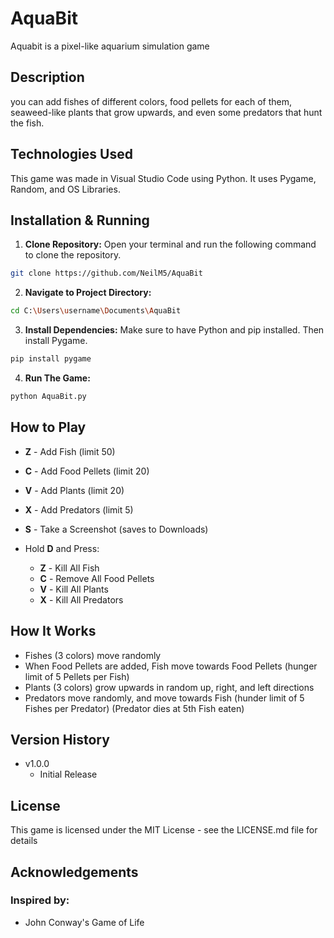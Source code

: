 # AquaBit

Aquabit is a pixel-like aquarium simulation game

## Description

you can add fishes of different colors, food pellets for each of them, seaweed-like plants that grow upwards, and even some predators that hunt the fish.

## Technologies Used

This game was made in Visual Studio Code using Python. It uses Pygame, Random, and OS Libraries.

## Installation & Running
1. **Clone Repository:** Open your terminal and run the following command to clone the repository.
```bash
git clone https://github.com/NeilM5/AquaBit
```

2. **Navigate to Project Directory:**
```bash
cd C:\Users\username\Documents\AquaBit
```

3. **Install Dependencies:** Make sure to have Python and pip installed. Then install Pygame.       
 ```bash
 pip install pygame
 ```
4. **Run The Game:**
```bash
python AquaBit.py
```

## How to Play
   - **Z** - Add Fish (limit 50)
   - **C** - Add Food Pellets (limit 20)
   - **V** - Add Plants (limit 20)
   - **X** - Add Predators (limit 5)
   - **S** - Take a Screenshot (saves to Downloads)
   - Hold **D** and Press:
     
     - **Z** - Kill All Fish
     - **C** - Remove All Food Pellets
     - **V** - Kill All Plants
     - **X** - Kill All Predators
       
## How It Works
   - Fishes (3 colors) move randomly
   - When Food Pellets are added, Fish move towards Food Pellets (hunger limit of 5 Pellets per Fish)
   - Plants (3 colors) grow upwards in random up, right, and left directions
   - Predators move randomly, and move towards Fish (hunder limit of 5 Fishes per Predator) (Predator dies at 5th Fish eaten)

## Version History
   - v1.0.0
     - Initial Release
    
## License
This game is licensed under the MIT License - see the LICENSE.md file for details

## Acknowledgements

### Inspired by:
   - John Conway's Game of Life
